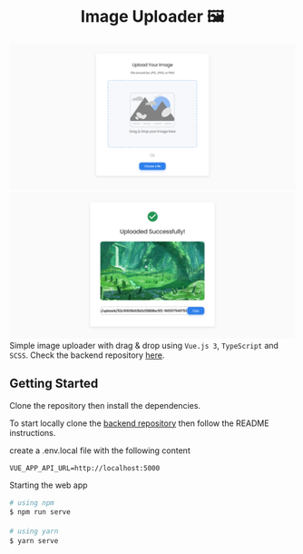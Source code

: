 <h1 align="center">Image Uploader 🖼</h1>

![Screenshot](docs/screenshot.png)
![Screenshot](docs/screenshot2.png)
Simple image uploader with drag & drop using `Vue.js 3`, `TypeScript` and `SCSS`. Check the backend repository [here](https://github.com/HotPotatoC/image-uploader-api).

## Getting Started

Clone the repository then install the dependencies.

To start locally clone the [backend repository](https://github.com/HotPotatoC/image-uploader-api) then follow the README instructions.

create a .env.local file with the following content
```
VUE_APP_API_URL=http://localhost:5000
```

Starting the web app

```bash
# using npm
$ npm run serve

# using yarn
$ yarn serve
```